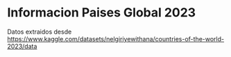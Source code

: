 # Informacion Paises Global 2023
Datos extraidos desde https://www.kaggle.com/datasets/nelgiriyewithana/countries-of-the-world-2023/data